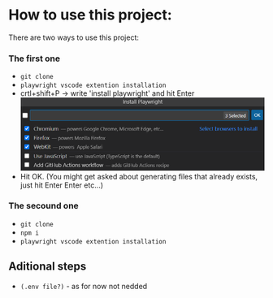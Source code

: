 # How to use this project:

There are two ways to use this project:

### The first one

- `git clone`
- `playwright vscode extention installation`
- crtl+shift+P -> write 'install playwright' and hit Enter
  ![And than select at least chromium/firefox browser engines](image-1.png)
- Hit OK. (You might get asked about generating files that already exists, just hit Enter Enter etc...)

### The secound one

- `git clone`
- `npm i`
- `playwright vscode extention installation`

## Aditional steps

- `(.env file?)` - as for now not nedded

